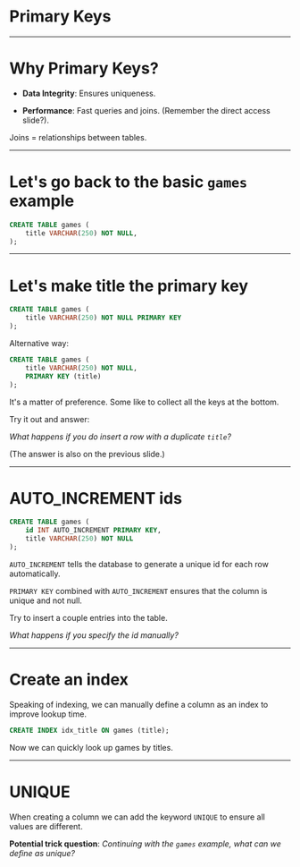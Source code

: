 <div class="title-card">
    <h1>Primary Keys</h1>
</div>

---

# Why Primary Keys?

* **Data Integrity**: Ensures uniqueness.

* **Performance**: Fast queries and joins. (Remember the direct access slide?).

Joins = relationships between tables.

---

# Let's go back to the basic `games` example

```sql
CREATE TABLE games (
    title VARCHAR(250) NOT NULL,
);
```

---

# Let's make title the primary key

```sql
CREATE TABLE games (
    title VARCHAR(250) NOT NULL PRIMARY KEY
);
```

Alternative way:

```sql
CREATE TABLE games (
    title VARCHAR(250) NOT NULL,
    PRIMARY KEY (title)
);
```

It's a matter of preference. Some like to collect all the keys at the bottom.

Try it out and answer:

*What happens if you do insert a row with a duplicate `title`?*

(The answer is also on the previous slide.)

---

# AUTO_INCREMENT ids

```sql
CREATE TABLE games (
    id INT AUTO_INCREMENT PRIMARY KEY,
    title VARCHAR(250) NOT NULL
);
```

`AUTO_INCREMENT` tells the database to generate a unique id for each row automatically.

`PRIMARY KEY` combined with `AUTO_INCREMENT` ensures that the column is unique and not null.

Try to insert a couple entries into the table.

*What happens if you specify the id manually?*


---

# Create an index

Speaking of indexing, we can manually define a column as an index to improve lookup time.

```sql
CREATE INDEX idx_title ON games (title);
```

Now we can quickly look up games by titles.


---

# UNIQUE

When creating a column we can add the keyword `UNIQUE` to ensure all values are different.

**Potential trick question**: *Continuing with the `games` example, what can we define as unique?*

